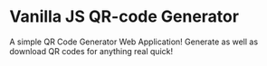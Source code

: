 # Vanilla JS QR-code Generator

A simple QR Code Generator Web Application! Generate as well as download QR codes for anything real quick!
